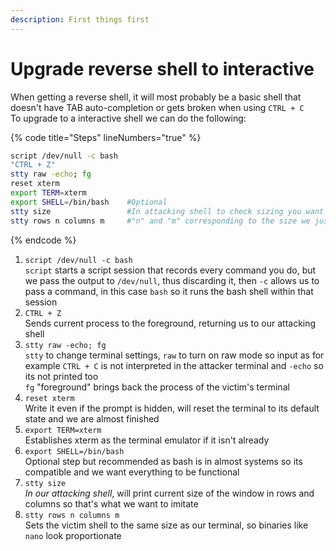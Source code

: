 ```yaml
---
description: First things first
---
```


# Upgrade reverse shell to interactive

When getting a reverse shell, it will most probably be a basic shell that doesn't have TAB auto-completion or gets broken when using `CTRL + C`\
To upgrade to a interactive shell we can do the following:

{% code title="Steps" lineNumbers="true" %}
```bash
script /dev/null -c bash
"CTRL + Z"
stty raw -echo; fg
reset xterm
export TERM=xterm
export SHELL=/bin/bash    #Optional
stty size                 #In attacking shell to check sizing you want
stty rows n columns m     #"n" and "m" corresponding to the size we just checked
```
{% endcode %}

1. `script /dev/null -c bash`\
   `script` starts a script session that records every command you do, but we pass the output to `/dev/null`, thus discarding it, then `-c` allows us to pass a command, in this case `bash` so it runs the bash shell within that session
2. `CTRL + Z`\
   Sends current process to the foreground, returning us to our attacking shell
3. `stty raw -echo; fg`\
   `stty` to change terminal settings, `raw` to turn on raw mode so input as for example `CTRL + C` is not interpreted in the attacker terminal and `-echo` so its not printed too\
   `fg` "foreground" brings back the process of the victim's terminal
4. `reset xterm` \
   Write it even if the prompt is hidden, will reset the terminal to its default state and we are almost finished
5. `export TERM=xterm` \
   Establishes xterm as the terminal emulator if it isn't already
6. `export SHELL=/bin/bash` \
   Optional step but recommended as bash is in almost systems so its compatible and we want everything to be functional
7. `stty size` \
   _In our attacking shell_, will print current size of the window in rows and columns so that's what we want to imitate
8. `stty rows n columns m`\
   Sets the victim shell to the same size as our terminal, so binaries like `nano` look proportionate
